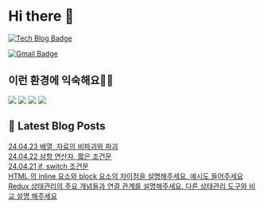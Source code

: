 # Hi there 👋

[![Tech Blog Badge](http://img.shields.io/badge/tistory-black?style=flat-square&logo=Tistory&link=https://codingpracticenote.tistory.com/)](https://codingpracticenote.tistory.com/)
	
[![Gmail Badge](https://img.shields.io/badge/Gmail-d14836?style=flat-square&logo=Gmail&logoColor=white&link=mailto:tkdrnr1215@gmail.com)](mailto:tkdrnr1215@gmail.com)

## 이런 환경에 익숙해요✍🏼

<img src="https://img.shields.io/badge/CSS3-1572B6?style=flat-square&logo=CSS3&logoColor=white"/> </t>
<img src="https://img.shields.io/badge/HTML5-E34F26?style=flat-square&logo=HTML5&logoColor=white"/> 
<img src="https://img.shields.io/badge/JavaScript-F7DF1E?style=flat-square&logo=JavaScript&logoColor=white"/>
<img src="https://img.shields.io/badge/TypeScript-3178C6?style=flat-square&logo=TypeScript&logoColor=white"/>

## 📕 Latest Blog Posts

<a href=https://codingpracticenote.tistory.com/188>24.04.23 배열, 자료의 비파괴와 파괴</a></br><a href=https://codingpracticenote.tistory.com/187>24.04.22  삼항 연산자, 짧은 조건문</a></br><a href=https://codingpracticenote.tistory.com/186>24.04.21 if, switch 조건문</a></br><a href=https://codingpracticenote.tistory.com/185>HTML 의 inline 요소와 block 요소의 차이점을 설명해주세요. 예시도 들어주세요</a></br><a href=https://codingpracticenote.tistory.com/184>Redux 상태관리의 주요 개념들과 연결 관계를 설명해주세요. 다른 상태관리 도구와 비교 설명 해주세요</a></br>